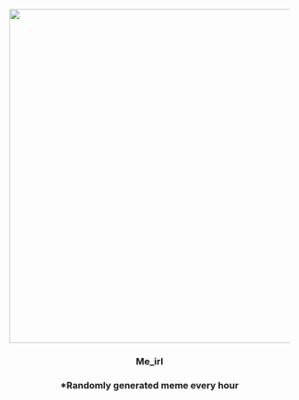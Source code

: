 <p align="center">
        <img src="https://i.redd.it/gdyf2r8nslq81.jpg" width="600" height="600">
        </p>
        <h3 align="center">Me_irl</h3>
        <h3 align="center">*Randomly generated meme every hour</h3>
    